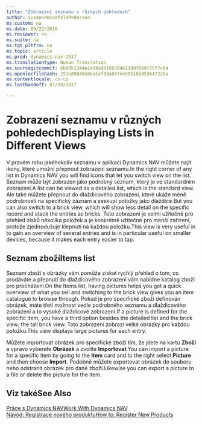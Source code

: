```yaml
---
title: "Zobrazení seznamu v různých pohledech"
author: SusanneWindfeldPedersen
ms.custom: na
ms.date: 09/22/2016
ms.reviewer: na
ms.suite: na
ms.tgt_pltfrm: na
ms.topic: article
ms.prod: dynamics-nav-2017
ms.translationtype: Human Translation
ms.sourcegitcommit: 6b60b1344a1e18ad91863046110df880f75f7c04
ms.openlocfilehash: 251a89848e8ea1ef93ab97ee55518b85364722da
ms.contentlocale: cs-cz
ms.lasthandoff: 07/19/2017

---
```


# <a name="displaying-lists-in-different-views"></a><span data-ttu-id="47512-102">Zobrazení seznamu v různých pohledech</span><span class="sxs-lookup"><span data-stu-id="47512-102">Displaying Lists in Different Views</span></span>
<span data-ttu-id="47512-103">V pravém rohu jakéhokoliv seznamu v aplikaci Dynamics NAV můžete najít ikony, které umožní přepnout zobrazení seznamu.</span><span class="sxs-lookup"><span data-stu-id="47512-103">In the right corner of any list in Dynamics NAV you will find icons that let you switch view on the list.</span></span> <span data-ttu-id="47512-104">Seznam může být zobrazen jako podrobný seznam, který je ve standardním zobrazení.</span><span class="sxs-lookup"><span data-stu-id="47512-104">A list can be viewed as a detailed list, which is the standard view.</span></span> <span data-ttu-id="47512-105">Ale také můžete přepnout do dlaždicového zobrazení, které ukáže méně podrobností na specifický záznam a seskupí položky jako dlaždice.</span><span class="sxs-lookup"><span data-stu-id="47512-105">But you can also switch to a brick view, which will show less detail on the specific record and stack the entries as bricks.</span></span> <span data-ttu-id="47512-106">Toto zobrazení je velmi užitečné pro přehled zisků několika položek a je konkrétně užitečné pro menší zařízení, protože zjednodušuje klepnutí na každou položku.</span><span class="sxs-lookup"><span data-stu-id="47512-106">This view is very useful in to gain an overview of several entries and is in particular useful on smaller devices, because it makes each entry easier to tap.</span></span>

## <a name="items-list"></a><span data-ttu-id="47512-107">Seznam zboží</span><span class="sxs-lookup"><span data-stu-id="47512-107">Items list</span></span>
<span data-ttu-id="47512-108">Seznam zboží s obrázky vám pomůže získat rychlý přehled o tom, co prodáváte a přepnutí do dlaždicového zobrazení vám nabídne katalog zboží pro procházení.</span><span class="sxs-lookup"><span data-stu-id="47512-108">On the Items list, having pictures helps you get a quick overview of what you sell and switching to the brick view gives you an item catalogue to browse through.</span></span> <span data-ttu-id="47512-109">Pokud je pro specifické zboží definován obrázek, máte třetí možnost vedle podrobného seznamu a dlaždicového zobrazení a to vysoké dlaždicové zobrazení.</span><span class="sxs-lookup"><span data-stu-id="47512-109">If a picture is defined for the specific item, you have a third option besides the detailed list and the brick view; the tall brick view.</span></span> <span data-ttu-id="47512-110">Toto zobrazení zobrazí velké obrázky pro každou položku.</span><span class="sxs-lookup"><span data-stu-id="47512-110">This view displays large pictures for each entry.</span></span>

<span data-ttu-id="47512-111">Můžete importovat obrázek pro specifické zboží tím, že jdete na kartu **Zboží** a vpravo vyberete **Obrázek** a zvolíte **Importovat**.</span><span class="sxs-lookup"><span data-stu-id="47512-111">You can import a picture for a specific item by going to the **Item** card and to the right select **Picture** and then choose **Import**.</span></span> <span data-ttu-id="47512-112">Podobně můžete exportovat obrázek do souboru nebo odstranit obrázek pro dané zboží.</span><span class="sxs-lookup"><span data-stu-id="47512-112">Likewise you can export a picture to a file or delete the picture for the item.</span></span>  

## <a name="see-also"></a><span data-ttu-id="47512-113">Viz také</span><span class="sxs-lookup"><span data-stu-id="47512-113">See Also</span></span>
[<span data-ttu-id="47512-114">Práce s Dynamics NAV</span><span class="sxs-lookup"><span data-stu-id="47512-114">Work With Dynamics NAV</span></span>](ui-work-product.md)  
[<span data-ttu-id="47512-115">Návod: Registrace nového produktu</span><span class="sxs-lookup"><span data-stu-id="47512-115">How to: Register New Products</span></span>](inventory-how-register-new-products.md)  

